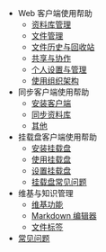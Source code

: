 * Web 客户端使用帮助
	* [资料库管理](web_client/library_manage.md)
	* [文件管理](web_client/file_manage.md)
	* [文件历史与回收站](web_client/file_history_recycle.md)
	* [共享与协作](web_client/share_collaboration.md)
	* [个人设置与管理](web_client/personal_setup_and_manage.md)
	* [使用组织架构](web_client/use_organization.md)
* 同步客户端使用帮助
	* [安装客户端](syncing_client/install_syncing_client.md)
	* [同步资料库](syncing_client/syncing_librarise.md)
	* [其他](syncing_client/others.md)
* 挂载盘客户端使用帮助
	* [安装挂载盘](seadrive_client/install_seadrive_client.md)
	* [使用挂载盘](seadrive_client/usage_seadrive_client.md)
	* [设置挂载盘](seadrive_client/seadrive_setup.md)
	* [挂载盘常见问题](seadrive_client/faq_seadrive.md)
* 维基与知识管理
    * [维基功能](wiki/wiki_function.md)
    * [Markdown 编辑器](wiki/markdown_editor.md)
    * [文件标签](wiki/file_tags.md)
* [常见问题](faq.md)
